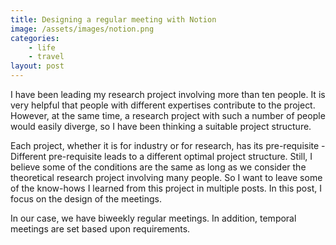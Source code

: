 ```yaml
---
title: Designing a regular meeting with Notion
image: /assets/images/notion.png
categories:
    - life
    - travel
layout: post
---
```

I have been leading my research project involving more than ten people. 
It is very helpful that people with different expertises contribute to the project.
However, at the same time, a research project with such a number of people would easily diverge, 
so I have been thinking a suitable project structure. 


Each project, whether it is for industry or for research, has its pre-requisite - Different pre-requisite
leads to a different optimal project structure. Still, I believe some of the conditions are the same as long as we consider the theoretical research project involving 
many people. So I want to leave some of the know-hows I learned from this project in multiple posts.
In this post, I focus on the design of the meetings.  


In our case, we have biweekly regular meetings. In addition, temporal meetings are 
set based upon requirements. 